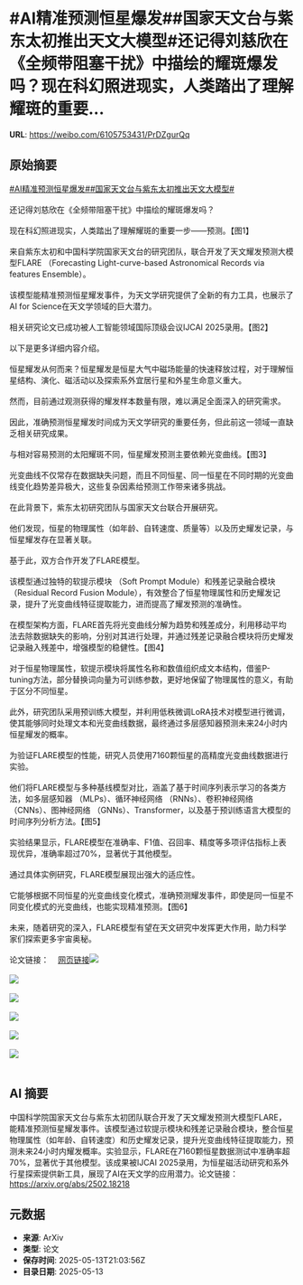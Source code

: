 # #AI精准预测恒星爆发##国家天文台与紫东太初推出天文大模型#还记得刘慈欣在《全频带阻塞干扰》中描绘的耀斑爆发吗？现在科幻照进现实，人类踏出了理解耀斑的重要...

**URL**: https://weibo.com/6105753431/PrDZgurQq

## 原始摘要

<a href="https://m.weibo.cn/search?containerid=231522type%3D1%26t%3D10%26q%3D%23AI%E7%B2%BE%E5%87%86%E9%A2%84%E6%B5%8B%E6%81%92%E6%98%9F%E7%88%86%E5%8F%91%23&amp;extparam=%23AI%E7%B2%BE%E5%87%86%E9%A2%84%E6%B5%8B%E6%81%92%E6%98%9F%E7%88%86%E5%8F%91%23" data-hide=""><span class="surl-text">#AI精准预测恒星爆发#</span></a><a href="https://m.weibo.cn/search?containerid=231522type%3D1%26t%3D10%26q%3D%23%E5%9B%BD%E5%AE%B6%E5%A4%A9%E6%96%87%E5%8F%B0%E4%B8%8E%E7%B4%AB%E4%B8%9C%E5%A4%AA%E5%88%9D%E6%8E%A8%E5%87%BA%E5%A4%A9%E6%96%87%E5%A4%A7%E6%A8%A1%E5%9E%8B%23&amp;extparam=%23%E5%9B%BD%E5%AE%B6%E5%A4%A9%E6%96%87%E5%8F%B0%E4%B8%8E%E7%B4%AB%E4%B8%9C%E5%A4%AA%E5%88%9D%E6%8E%A8%E5%87%BA%E5%A4%A9%E6%96%87%E5%A4%A7%E6%A8%A1%E5%9E%8B%23" data-hide=""><span class="surl-text">#国家天文台与紫东太初推出天文大模型#</span></a><br><br>还记得刘慈欣在《全频带阻塞干扰》中描绘的耀斑爆发吗？<br><br>现在科幻照进现实，人类踏出了理解耀斑的重要一步——预测。【图1】  <br><br>来自紫东太初和中国科学院国家天文台的研究团队，联合开发了天文耀发预测大模型FLARE （Forecasting Light-curve-based Astronomical Records via features Ensemble）。<br><br>该模型能精准预测恒星耀发事件，为天文学研究提供了全新的有力工具，也展示了AI for Science在天文学领域的巨大潜力。<br><br>相关研究论文已成功被人工智能领域国际顶级会议IJCAI 2025录用。【图2】<br><br>以下是更多详细内容介绍。<br><br>恒星耀发从何而来？恒星耀发是恒星大气中磁场能量的快速释放过程，对于理解恒星结构、演化、磁活动以及探索系外宜居行星和外星生命意义重大。<br><br>然而，目前通过观测获得的耀发样本数量有限，难以满足全面深入的研究需求。<br><br>因此，准确预测恒星耀发时间成为天文学研究的重要任务，但此前这一领域一直缺乏相关研究成果。<br><br>与相对容易预测的太阳耀斑不同，恒星耀发预测主要依赖光变曲线。【图3】  <br><br>光变曲线不仅常存在数据缺失问题，而且不同恒星、同一恒星在不同时期的光变曲线变化趋势差异极大，这些复杂因素给预测工作带来诸多挑战。<br><br>在此背景下，紫东太初研究团队与国家天文台联合开展研究。<br><br>他们发现，恒星的物理属性（如年龄、自转速度、质量等）以及历史耀发记录，与恒星耀发存在显著关联。<br><br>基于此，双方合作开发了FLARE模型。<br><br>该模型通过独特的软提示模块 （Soft Prompt Module）和残差记录融合模块 （Residual Record Fusion Module），有效整合了恒星物理属性和历史耀发记录，提升了光变曲线特征提取能力，进而提高了耀发预测的准确性。<br><br>在模型架构方面，FLARE首先将光变曲线分解为趋势和残差成分，利用移动平均法去除数据缺失的影响，分别对其进行处理，并通过残差记录融合模块将历史耀发记录融入残差中，增强模型的稳健性。【图4】  <br><br>对于恒星物理属性，软提示模块将属性名称和数值组织成文本结构，借鉴P-tuning方法，部分替换词向量为可训练参数，更好地保留了物理属性的意义，有助于区分不同恒星。<br><br>此外，研究团队采用预训练大模型，并利用低秩微调LoRA技术对模型进行微调，使其能够同时处理文本和光变曲线数据，最终通过多层感知器预测未来24小时内恒星耀发的概率。<br><br>为验证FLARE模型的性能，研究人员使用7160颗恒星的高精度光变曲线数据进行实验。<br><br>他们将FLARE模型与多种基线模型对比，涵盖了基于时间序列表示学习的各类方法，如多层感知器 （MLPs）、循环神经网络 （RNNs）、卷积神经网络 （CNNs）、图神经网络 （GNNs）、Transformer，以及基于预训练语言大模型的时间序列分析方法。【图5】  <br><br>实验结果显示，FLARE模型在准确率、F1值、召回率、精度等多项评估指标上表现优异，准确率超过70%，显著优于其他模型。<br><br>通过具体实例研究，FLARE模型展现出强大的适应性。<br><br>它能够根据不同恒星的光变曲线变化模式，准确预测耀发事件，即使是同一恒星不同变化模式的光变曲线，也能实现精准预测。【图6】  <br><br>未来，随着研究的深入，FLARE模型有望在天文研究中发挥更大作用，助力科学家们探索更多宇宙奥秘。<br><br>论文链接：<a href="https://weibo.cn/sinaurl?u=https%3A%2F%2Farxiv.org%2Fabs%2F2502.18218" data-hide=""><span class="url-icon"><img style="width: 1rem;height: 1rem" src="https://h5.sinaimg.cn/upload/2015/09/25/3/timeline_card_small_web_default.png" referrerpolicy="no-referrer"></span><span class="surl-text">网页链接</span></a><img style="" src="https://tvax2.sinaimg.cn/large/006Fd7o3gy1i1dycrbaxfj30zk0eudvy.jpg" referrerpolicy="no-referrer"><br><br><img style="" src="https://tvax3.sinaimg.cn/large/006Fd7o3gy1i1dycq06t3j30zk095aih.jpg" referrerpolicy="no-referrer"><br><br><img style="" src="https://tvax4.sinaimg.cn/large/006Fd7o3gy1i1dycrkjkaj30wl0k0tg1.jpg" referrerpolicy="no-referrer"><br><br><img style="" src="https://tvax4.sinaimg.cn/large/006Fd7o3gy1i1dycrf0l4j30zk0fh185.jpg" referrerpolicy="no-referrer"><br><br><img style="" src="https://tvax1.sinaimg.cn/large/006Fd7o3gy1i1dycqqa5tj30zk0g9e34.jpg" referrerpolicy="no-referrer"><br><br><img style="" src="https://tvax1.sinaimg.cn/large/006Fd7o3gy1i1dycrns2xj30vx0k0wor.jpg" referrerpolicy="no-referrer"><br><br>

## AI 摘要

中国科学院国家天文台与紫东太初团队联合开发了天文耀发预测大模型FLARE，能精准预测恒星耀发事件。该模型通过软提示模块和残差记录融合模块，整合恒星物理属性（如年龄、自转速度）和历史耀发记录，提升光变曲线特征提取能力，预测未来24小时内耀发概率。实验显示，FLARE在7160颗恒星数据测试中准确率超70%，显著优于其他模型。该成果被IJCAI 2025录用，为恒星磁活动研究和系外行星探索提供新工具，展现了AI在天文学的应用潜力。论文链接：https://arxiv.org/abs/2502.18218

## 元数据

- **来源**: ArXiv
- **类型**: 论文
- **保存时间**: 2025-05-13T21:03:56Z
- **目录日期**: 2025-05-13
